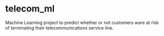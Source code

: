 # telecom_ml
Machine Learning project to predict whether or not customers ware at risk of terminating their telecommunications service line. 
